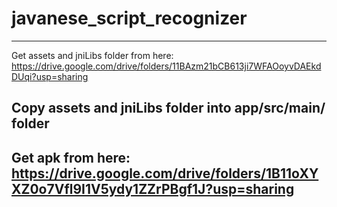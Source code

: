 # javanese_script_recognizer

-------------------------------------------------------------------------------------
Get assets and jniLibs folder from here:
https://drive.google.com/drive/folders/11BAzm21bCB613ji7WFAOoyvDAEkdDUqi?usp=sharing

Copy assets and jniLibs folder into app/src/main/ folder
-------------------------------------------------------------------------------------
Get apk from here:
https://drive.google.com/drive/folders/1B11oXYXZ0o7Vfl9I1V5ydy1ZZrPBgf1J?usp=sharing
-------------------------------------------------------------------------------------
